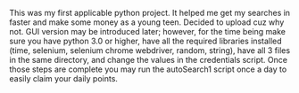 This was my first applicable python project. It helped me get my searches in faster and make some money as a young teen. Decided to upload cuz why not. 
GUI version may be introduced later; however, for the time being make sure you have python 3.0 or higher, have all the required libraries installed (time, selenium, selenium chrome webdriver, random, string), have all 3 files in the same directory, and change the values in the credentials script.
Once those steps are complete you may run the autoSearch1 script once a day to easily claim your daily points. 

